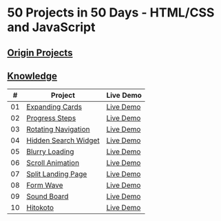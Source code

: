 # 50 Projects in 50 Days - HTML/CSS and JavaScript
## [Origin Projects](https://github.com/bradtraversy/50projects50days)
## [Knowledge](/Knowledge.md)

|#|Project|Live Demo|
|---|---|---|
|01|[Expanding Cards](https://github.com/shihongxins/50projects50days/tree/main/01-Expanding-Cards)|[Live Demo](https://shihongxins.github.io/50projects50days/01-Expanding-Cards/)|
|02|[Progress Steps](https://github.com/shihongxins/50projects50days/tree/main/02-Progress-Steps)|[Live Demo](https://shihongxins.github.io/50projects50days/02-Progress-Steps/)|
|03|[Rotating Navigation](https://github.com/shihongxins/50projects50days/tree/main/03-Rotating-Navigation)|[Live Demo](https://shihongxins.github.io/50projects50days/03-Rotating-Navigation/)|
|04|[Hidden Search Widget](https://github.com/shihongxins/50projects50days/tree/main/04-Hidden-Search-Widget)|[Live Demo](https://shihongxins.github.io/50projects50days/04-Hidden-Search-Widget/)|
|05|[Blurry Loading](https://github.com/shihongxins/50projects50days/tree/main/05-Blurry-Loading)|[Live Demo](https://shihongxins.github.io/50projects50days/05-Blurry-Loading/)|
|06|[Scroll Animation](https://github.com/shihongxins/50projects50days/tree/main/06-Scroll-Animation)|[Live Demo](https://shihongxins.github.io/50projects50days/06-Scroll-Animation/)|
|07|[Split Landing Page](https://github.com/shihongxins/50projects50days/tree/main/07-Split-Landing-Page)|[Live Demo](https://shihongxins.github.io/50projects50days/07-Split-Landing-Page/)|
|08|[Form Wave](https://github.com/shihongxins/50projects50days/tree/main/08-Form-Wave)|[Live Demo](https://shihongxins.github.io/50projects50days/08-Form-Wave/)|
|09|[Sound Board](https://github.com/shihongxins/50projects50days/tree/main/09-Sound-Board)|[Live Demo](https://shihongxins.github.io/50projects50days/09-Sound-Board/)|
|10|[Hitokoto](https://github.com/shihongxins/50projects50days/tree/main/10-Hitokoto)|[Live Demo](https://shihongxins.github.io/50projects50days/10-Hitokoto/)|

